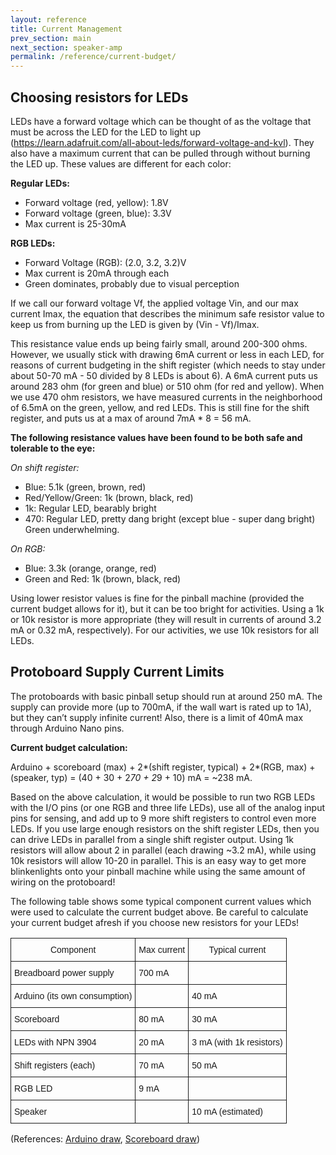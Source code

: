 ```yaml
---
layout: reference
title: Current Management
prev_section: main
next_section: speaker-amp
permalink: /reference/current-budget/
---
```


## Choosing resistors for LEDs

LEDs have a forward voltage which can be thought of as the voltage that must be across the LED for the LED to light up (https://learn.adafruit.com/all-about-leds/forward-voltage-and-kvl). They also have a maximum current that can be pulled through without burning the LED up. These values are different for each color:

**Regular LEDs:**

- Forward voltage (red, yellow): 1.8V
- Forward voltage (green, blue): 3.3V
- Max current is 25-30mA

**RGB LEDs:**

- Forward Voltage (RGB): (2.0, 3.2, 3.2)V
- Max current is 20mA through each
- Green dominates, probably due to visual perception

If we call our forward voltage Vf, the applied voltage Vin, and our max current Imax, the equation that describes the minimum safe resistor value to keep us from burning up the LED is given by (Vin - Vf)/Imax. 

This resistance value ends up being fairly small, around 200-300 ohms. However, we usually stick with drawing 6mA current or less in each LED, for reasons of current budgeting in the shift register (which needs to stay under about 50-70 mA - 50 divided by 8 LEDs is about 6). A 6mA current puts us around 283 ohm (for green and blue) or 510 ohm (for red and yellow). When we use 470 ohm resistors, we have measured currents in the neighborhood of 6.5mA on the green, yellow, and red LEDs. This is still fine for the shift register, and puts us at a max of around 7mA * 8 = 56 mA.

**The following resistance values have been found to be both safe and tolerable to the eye:**

_On shift register:_

- Blue: 5.1k (green, brown, red)
- Red/Yellow/Green: 1k (brown, black, red)
- 1k: Regular LED, bearably bright
- 470: Regular LED, pretty dang bright (except blue - super dang bright) Green underwhelming. 

_On RGB:_

- Blue: 3.3k (orange, orange, red)
- Green and Red: 1k (brown, black, red)

Using lower resistor values is fine for the pinball machine (provided the current budget allows for it), but it can be too bright for activities. Using a 1k or 10k resistor is more appropriate (they will result in currents of around 3.2 mA or 0.32 mA, respectively). For our activities, we use 10k resistors for all LEDs.

## Protoboard Supply Current Limits

The protoboards with basic pinball setup should run at around 250 mA. The supply can provide more (up to 700mA, if the wall wart is rated up to 1A), but they can’t supply infinite current! Also, there is a limit of 40mA max through Arduino Nano pins.

**Current budget calculation:** 

Arduino + scoreboard (max) + 2*(shift register, typical) + 2*(RGB, max)  + (speaker, typ) = (40 + 30 + 2*70 + 2*9 + 10) mA = ~238 mA.

Based on the above calculation, it would be possible to run two RGB LEDs with the I/O pins (or one RGB and three life LEDs), use all of the analog input pins for sensing, and add up to 9 more shift registers to control even more LEDs. If you use large enough resistors on the shift register LEDs, then you can drive LEDs in parallel from a single shift register output. Using 1k resistors will allow about 2 in parallel (each drawing ~3.2 mA), while using 10k resistors will allow 10-20 in parallel. This is an easy way to get more blinkenlights onto your pinball machine while using the same amount of wiring on the protoboard!

The following table shows some typical component current values which were used to calculate the current budget above. Be careful to calculate your current budget afresh if you choose new resistors for your LEDs!  

<style type="text/css">
.tg  {border-collapse:collapse;border-spacing:0;}
.tg td{font-family:Arial, sans-serif;font-size:14px;padding:10px 5px;border-style:solid;border-width:1px;overflow:hidden;word-break:normal;}
.tg th{font-family:Arial, sans-serif;font-size:14px;font-weight:normal;padding:10px 5px;border-style:solid;border-width:1px;overflow:hidden;word-break:normal;}
.tg .tg-yw4l{vertical-align:top}
</style>
<table class="tg">
  <tr>
    <th class="tg-yw4l">Component</th>
    <th class="tg-yw4l">Max current</th>
    <th class="tg-yw4l">Typical current</th>
  </tr>
  <tr>
    <td class="tg-yw4l">Breadboard power supply</td>
    <td class="tg-yw4l">700 mA</td>
    <td class="tg-yw4l"></td>
  </tr>
  <tr>
    <td class="tg-yw4l">Arduino (its own consumption)</td>
    <td class="tg-yw4l"></td>
    <td class="tg-yw4l">40 mA</td>
  </tr>
  <tr>
    <td class="tg-yw4l">Scoreboard</td>
    <td class="tg-yw4l">80 mA</td>
    <td class="tg-yw4l">30 mA</td>
  </tr>
  <tr>
    <td class="tg-yw4l">LEDs with NPN 3904</td>
    <td class="tg-yw4l">20 mA</td>
    <td class="tg-yw4l">3 mA (with 1k resistors)</td>
  </tr>
  <tr>
    <td class="tg-yw4l">Shift registers (each)</td>
    <td class="tg-yw4l">70 mA</td>
    <td class="tg-yw4l">50 mA</td>
  </tr>
  <tr>
    <td class="tg-yw4l">RGB LED</td>
    <td class="tg-yw4l">9 mA</td>
    <td class="tg-yw4l"></td>
  </tr>
  <tr>
    <td class="tg-yw4l">Speaker</td>
    <td class="tg-yw4l"></td>
    <td class="tg-yw4l">10 mA (estimated)</td>
  </tr>
</table>

(References: [Arduino draw](http://arduino.stackexchange.com/questions/926/what-is-the-max-power-consumption-of-arduino-nano-3-0), [Scoreboard draw](http://www.aliexpress.com/store/product/LED-4-Digit-0-56-Tube-Display-D4056A-Module-with-Decimal-Point-for-Arduino/1213753_32505028589.html))
